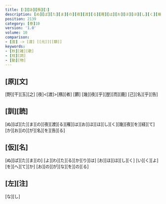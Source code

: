 ```yaml
---
title: [（][詠][鴈][）]
description: [ぬ][ば][た][ま][の][夜][渡][る][雁][は][お][ほ][ほ][し][く][幾][夜][を][経][て][か][お][の][が][名][を][告][る]
position: 2139
category: [巻]10
version: '1.0'
volume: 10
comparison:
- [度] -> [渡] [[元]][[類]]
keywords:
- [秋][雑][歌]
- [枕][詞]
- [動][物]
---
```


## [原][文]

[野][干][玉][之] [夜]<[渡]>[鴈][者] [欝] [幾][夜][乎][歴][而][鹿] [己][名][乎][告]

## [訓][読]

[ぬ][ば][た][ま][の][夜][渡][る][雁][は][お][ほ][ほ][し][く][幾][夜][を][経][て][か][お][の][が][名][を][告][る]

## [仮][名]

[ぬ][ば][た][ま][の] [よ][わ][た][る][か][り][は] [お][ほ][ほ][し][く] [い][く][よ][を][へ][て][か] [お][の][が][な][を][の][る]

## [左][注]

[な][し]
